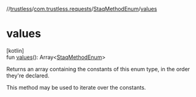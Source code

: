 //[trustless](../../../index.md)/[com.trustless.requests](../index.md)/[StaqMethodEnum](index.md)/[values](values.md)

# values

[kotlin]\
fun [values](values.md)(): Array&lt;[StaqMethodEnum](index.md)&gt;

Returns an array containing the constants of this enum type, in the order they're declared.

This method may be used to iterate over the constants.
